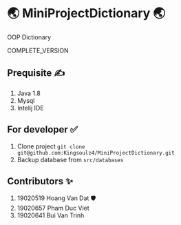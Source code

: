 # :earth_asia:	MiniProjectDictionary :earth_asia:	
OOP Dictionary 

COMPLETE_VERSION
## Prequisite :writing_hand:
1. Java 1.8
2. Mysql
3. Intelij IDE
## For developer :white_check_mark:
1. Clone project `git clone git@github.com:Kingsoulz4/MiniProjectDictionary.git`
2. Backup database from `src/databases` 
## Contributors ✨
1. 19020519 Hoang Van Dat :shield:
2. 19020657 Pham Duc Viet
3. 19020641 Bui Van Trinh
